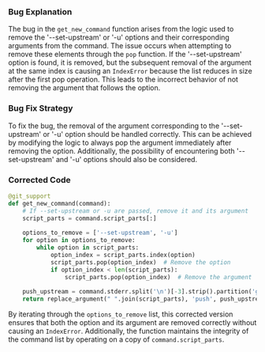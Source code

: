 ### Bug Explanation
The bug in the `get_new_command` function arises from the logic used to remove the '--set-upstream' or '-u' options and their corresponding arguments from the command. The issue occurs when attempting to remove these elements through the `pop` function. If the '--set-upstream' option is found, it is removed, but the subsequent removal of the argument at the same index is causing an `IndexError` because the list reduces in size after the first pop operation. This leads to the incorrect behavior of not removing the argument that follows the option.

### Bug Fix Strategy
To fix the bug, the removal of the argument corresponding to the '--set-upstream' or '-u' option should be handled correctly. This can be achieved by modifying the logic to always pop the argument immediately after removing the option. Additionally, the possibility of encountering both '--set-upstream' and '-u' options should also be considered.

### Corrected Code
```python
@git_support
def get_new_command(command):
    # If --set-upstream or -u are passed, remove it and its argument
    script_parts = command.script_parts[:]
    
    options_to_remove = ['--set-upstream', '-u']
    for option in options_to_remove:
        while option in script_parts:
            option_index = script_parts.index(option)
            script_parts.pop(option_index)  # Remove the option
            if option_index < len(script_parts):
                script_parts.pop(option_index)  # Remove the argument
                
    push_upstream = command.stderr.split('\n')[-3].strip().partition('git ')[2]
    return replace_argument(" ".join(script_parts), 'push', push_upstream)
``` 

By iterating through the `options_to_remove` list, this corrected version ensures that both the option and its argument are removed correctly without causing an `IndexError`. Additionally, the function maintains the integrity of the command list by operating on a copy of `command.script_parts`.